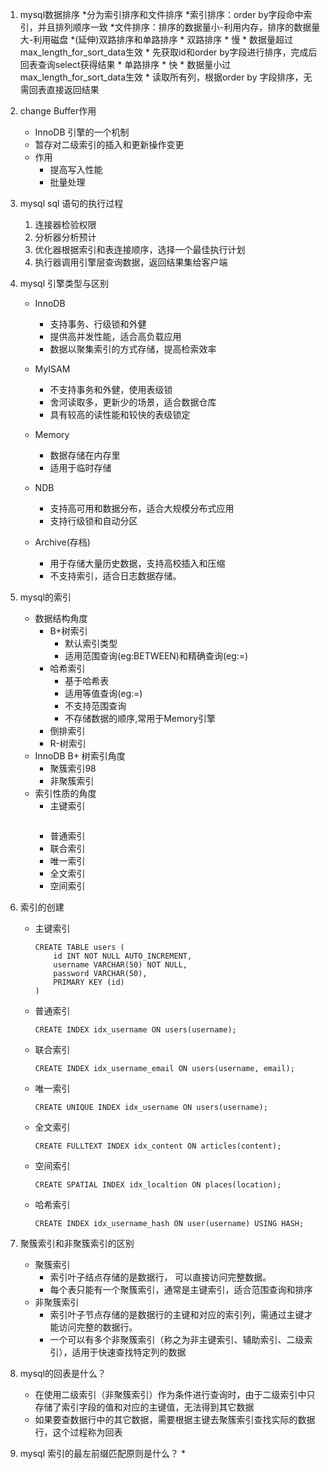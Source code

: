 1. mysql数据排序
    *分为索引排序和文件排序
        *索引排序：order by字段命中索引，并且排列顺序一致
        *文件排序：排序的数据量小-利用内存，排序的数据量大-利用磁盘
    *(延伸)双路排序和单路排序
        * 双路排序
            * 慢
            * 数据量超过max_length_for_sort_data生效
            * 先获取id和order by字段进行排序，完成后回表查询select获得结果
        * 单路排序
            * 快
            * 数据量小过max_length_for_sort_data生效
            * 读取所有列，根据order by 字段排序，无需回表直接返回结果

2. change Buffer作用
    * InnoDB 引擎的一个机制
    * 暂存对二级索引的插入和更新操作变更
    * 作用
        * 提高写入性能
        * 批量处理

3. mysql sql 语句的执行过程
    1. 连接器检验权限
    2. 分析器分析预计
    3. 优化器根据索引和表连接顺序，选择一个最佳执行计划
    4. 执行器调用引擎层查询数据，返回结果集给客户端

4. mysql 引擎类型与区别
    * InnoDB
        * 支持事务、行级锁和外健
        * 提供高并发性能，适合高负载应用
        * 数据以聚集索引的方式存储，提高检索效率
        
    * MyISAM
        * 不支持事务和外健，使用表级锁
        * 舍河读取多，更新少的场景，适合数据仓库
        * 具有较高的读性能和较快的表级锁定
    
    * Memory
        * 数据存储在内存里
        * 适用于临时存储
    
    * NDB
        * 支持高可用和数据分布，适合大规模分布式应用
        * 支持行级锁和自动分区
    
    * Archive(存档)
        * 用于存储大量历史数据，支持高校插入和压缩
        * 不支持索引，适合日志数据存储。

5. mysql的索引
    * 数据结构角度
        * B+树索引
            * 默认索引类型
            * 适用范围查询(eg:BETWEEN)和精确查询(eg:=)
        * 哈希索引
            * 基于哈希表
            * 适用等值查询(eg:=)
            * 不支持范围查询
            * 不存储数据的顺序,常用于Memory引擎
        * 倒排索引
        * R-树索引
    * InnoDB B+ 树索引角度
        * 聚簇索引98
        * 非聚簇索引
    * 索引性质的角度
        * 主键索引
            ```
        * 普通索引
        * 联合索引
        * 唯一索引
        * 全文索引
        * 空间索引

6. 索引的创建
    * 主键索引
        ```
        CREATE TABLE users (
            id INT NOT NULL AUTO_INCREMENT,
            username VARCHAR(50) NOT NULL,
            password VARCHAR(50),
            PRIMARY KEY (id)
        )
        ```
    * 普通索引
        ```
        CREATE INDEX idx_username ON users(username);
        ```
    * 联合索引
        ```
        CREATE INDEX idx_username_email ON users(username, email);
        ```
    * 唯一索引
        ```
        CREATE UNIQUE INDEX idx_username ON users(username);
        ```
    * 全文索引
        ```
        CREATE FULLTEXT INDEX idx_content ON articles(content);
        ```
    * 空间索引
        ```
        CREATE SPATIAL INDEX idx_localtion ON places(location);
        ```
    * 哈希索引
        ```
        CREATE INDEX idx_username_hash ON user(username) USING HASH;
        ```

7. 聚簇索引和非聚簇索引的区别
    * 聚簇索引
        * 索引叶子结点存储的是数据行， 可以直接访问完整数据。
        * 每个表只能有一个聚簇索引，通常是主键索引，适合范围查询和排序
    * 非聚簇索引
        * 索引叶子节点存储的是数据行的主键和对应的索引列，需通过主键才能访问完整的数据行。
        * 一个可以有多个非聚簇索引（称之为非主键索引、辅助索引、二级索引），适用于快速查找特定列的数据

8. mysql的回表是什么？
    * 在使用二级索引（非聚簇索引）作为条件进行查询时，由于二级索引中只存储了索引字段的值和对应的主键值，无法得到其它数据
    * 如果要查数据行中的其它数据，需要根据主键去聚簇索引查找实际的数据行，这个过程称为回表

9. mysql 索引的最左前缀匹配原则是什么？
    * 